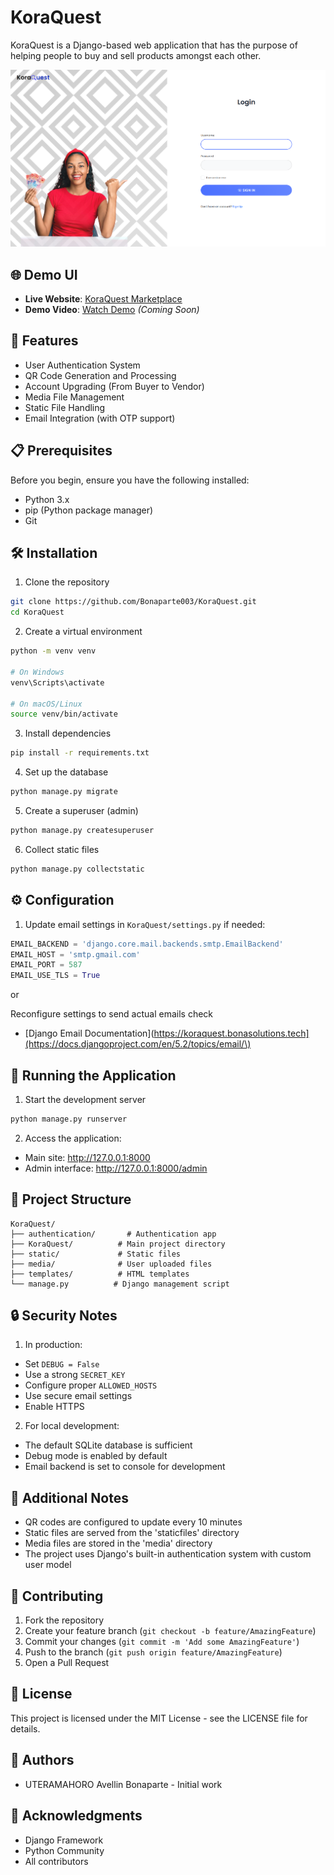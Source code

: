 # KoraQuest

KoraQuest is a Django-based web application that has the purpose of helping people to buy and sell products amongst each other.

![Alt KoraQuest](./KoraQuest.png)

## 🌐 Demo UI

- **Live Website**: [KoraQuest Marketplace](https://koraquest.bonasolutions.tech)
- **Demo Video**: [Watch Demo](https://youtube.com/watch?v=your-demo-video-id) *(Coming Soon)*

## 🚀 Features

- User Authentication System
- QR Code Generation and Processing
- Account Upgrading (From Buyer to Vendor)
- Media File Management
- Static File Handling
- Email Integration (with OTP support)

## 📋 Prerequisites

Before you begin, ensure you have the following installed:
- Python 3.x
- pip (Python package manager)
- Git

## 🛠️ Installation

1. Clone the repository
```bash
git clone https://github.com/Bonaparte003/KoraQuest.git
cd KoraQuest
```

2. Create a virtual environment
```bash
python -m venv venv

# On Windows
venv\Scripts\activate

# On macOS/Linux
source venv/bin/activate
```

3. Install dependencies
```bash
pip install -r requirements.txt
```

4. Set up the database
```bash
python manage.py migrate
```

5. Create a superuser (admin)
```bash
python manage.py createsuperuser
```

6. Collect static files
```bash
python manage.py collectstatic
```

## ⚙️ Configuration


1. Update email settings in `KoraQuest/settings.py` if needed:
```python
EMAIL_BACKEND = 'django.core.mail.backends.smtp.EmailBackend'
EMAIL_HOST = 'smtp.gmail.com'
EMAIL_PORT = 587
EMAIL_USE_TLS = True
```

or 

Reconfigure settings to send actual emails check
- [Django Email Documentation](https://koraquest.bonasolutions.tech](https://docs.djangoproject.com/en/5.2/topics/email/\)


## 🚀 Running the Application

1. Start the development server
```bash
python manage.py runserver
```

2. Access the application:
- Main site: http://127.0.0.1:8000
- Admin interface: http://127.0.0.1:8000/admin

## 📁 Project Structure

```
KoraQuest/
├── authentication/       # Authentication app
├── KoraQuest/          # Main project directory
├── static/             # Static files
├── media/              # User uploaded files
├── templates/          # HTML templates
└── manage.py          # Django management script
```

## 🔒 Security Notes

1. In production:
- Set `DEBUG = False`
- Use a strong `SECRET_KEY`
- Configure proper `ALLOWED_HOSTS`
- Use secure email settings
- Enable HTTPS

2. For local development:
- The default SQLite database is sufficient
- Debug mode is enabled by default
- Email backend is set to console for development

## 📝 Additional Notes

- QR codes are configured to update every 10 minutes
- Static files are served from the 'staticfiles' directory
- Media files are stored in the 'media' directory
- The project uses Django's built-in authentication system with custom user model

## 🤝 Contributing

1. Fork the repository
2. Create your feature branch (`git checkout -b feature/AmazingFeature`)
3. Commit your changes (`git commit -m 'Add some AmazingFeature'`)
4. Push to the branch (`git push origin feature/AmazingFeature`)
5. Open a Pull Request

## 📄 License

This project is licensed under the MIT License - see the LICENSE file for details.

## 👥 Authors

- UTERAMAHORO Avellin Bonaparte - Initial work

## 🙏 Acknowledgments

- Django Framework
- Python Community
- All contributors
